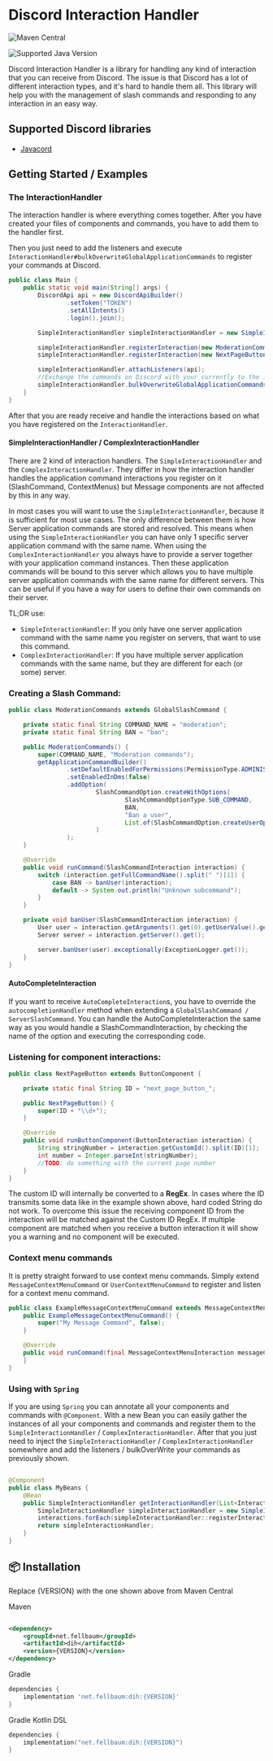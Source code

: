 # Discord Interaction Handler

![Maven Central](https://img.shields.io/maven-central/v/net.fellbaum/dih?label=Discord%20Interaction%20handler)

![Supported Java Version](https://img.shields.io/badge/Supported%20Java%20Version-17%2B-brightgreen)

Discord Interaction Handler is a library for handling any kind of interaction that you can receive from Discord.
The issue is that Discord has a lot of different interaction types, and it's hard to handle them all. This library will
help you with the management of slash commands and responding to any interaction in an easy way.

## Supported Discord libraries

- [Javacord](https://github.com/Javacord/Javacord)

## Getting Started / Examples

### The InteractionHandler

The interaction handler is where everything comes together.
After you have created your files of components and commands, you have to add them to the handler first.

Then you just need to add the listeners and execute `InteractionHandler#bulkOverwriteGlobalApplicationCommands` to
register your commands at Discord.

````java
public class Main {
    public static void main(String[] args) {
        DiscordApi api = new DiscordApiBuilder()
                .setToken("TOKEN")
                .setAllIntents()
                .login().join();

        SimpleInteractionHandler simpleInteractionHandler = new SimpleInteractionHandler();

        simpleInteractionHandler.registerInteraction(new ModerationCommands());
        simpleInteractionHandler.registerInteraction(new NextPageButton());

        simpleInteractionHandler.attachListeners(api);
        //Exchange the commands on Discord with your currently to the interaction handler added ones
        simpleInteractionHandler.bulkOverwriteGlobalApplicationCommands(api);
    }
}
````

After that you are ready receive and handle the interactions based on what you have registered on
the `InteractionHandler`.

#### SimpleInteractionHandler / ComplexInteractionHandler

There are 2 kind of interaction handlers. The `SimpleInteractionHandler` and the `ComplexInteractionHandler`.
They differ in how the interaction handler handles the application command interactions you register on it
(SlashCommand, ContextMenus) but Message components are not affected by this in any way.

In most cases you will want to use the `SimpleInteractionHandler`, because it is sufficient for most use cases.
The only difference between them is how Server application commands are stored and resolved. This means when using
the ``SimpleInteractionHandler``
you can have only 1 specific server application command with the same name.
When using the ``ComplexInteractionHandler`` you always have to provide a server together with your application command instances.
Then these application commands will be bound to this server which allows you to have multiple server application
commands with the same name for different servers. This can be useful if you have a way for users to define their own
commands on their server.

TL;DR use:

- ``SimpleInteractionHandler``: If you only have one server application command with the same name you register on servers, that want to
  use this command.
- ``ComplexInteractionHandler``: If you have multiple server application commands with the same name, but they are different for each (or
  some) server.

### Creating a Slash Command:

````java
public class ModerationCommands extends GlobalSlashCommand {

    private static final String COMMAND_NAME = "moderation";
    private static final String BAN = "ban";

    public ModerationCommands() {
        super(COMMAND_NAME, "Moderation commands");
        getApplicationCommandBuilder()
                .setDefaultEnabledForPermissions(PermissionType.ADMINISTRATOR)
                .setEnabledInDms(false)
                .addOption(
                        SlashCommandOption.createWithOptions(
                                SlashCommandOptionType.SUB_COMMAND,
                                BAN,
                                "Ban a user",
                                List.of(SlashCommandOption.createUserOption("user", "The user to ban", true))
                        )
                );
    }

    @Override
    public void runCommand(SlashCommandInteraction interaction) {
        switch (interaction.getFullCommandName().split(" ")[1]) {
            case BAN -> banUser(interaction);
            default -> System.out.println("Unknown subcommand");
        }
    }

    private void banUser(SlashCommandInteraction interaction) {
        User user = interaction.getArguments().get(0).getUserValue().get();
        Server server = interaction.getServer().get();

        server.banUser(user).exceptionally(ExceptionLogger.get());
    }
}
````

#### AutoCompleteInteraction

If you want to receive `AutoCompleteInteraction`s, you have to override the `autocompletionHandler` method when
extending a `GlobalSlashCommand / ServerSlashCommand`. You can handle the AutoCompleteInteraction the same way as you
would handle a SlashCommandInteraction, by checking the name of the option and executing the corresponding code.

### Listening for component interactions:

````java
public class NextPageButton extends ButtonComponent {

    private static final String ID = "next_page_button_";

    public NextPageButton() {
        super(ID + "\\d+");
    }

    @Override
    public void runButtonComponent(ButtonInteraction interaction) {
        String stringNumber = interaction.getCustomId().split(ID)[1];
        int number = Integer.parseInt(stringNumber);
        //TODO: do something with the current page number
    }
}
````

The custom ID will internally be converted to a **RegEx**. In cases where the ID transmits some data like in the example
shown above, hard coded String do not work.
To overcome this issue the receiving component ID from the interaction will be matched against the Custom ID RegEx.
If multiple component are matched when you receive a button interaction it will show you a warning and no component will
be executed.

### Context menu commands

It is pretty straight forward to use context menu commands. Simply extend ``MessageContextMenuCommand``
or ``UserContextMenuCommand`` to register and listen for a context menu command.

````java
public class ExampleMessageContextMenuCommand extends MessageContextMenuCommand {
    public ExampleMessageContextMenuCommand() {
        super("My Message Command", false);
    }

    @Override
    public void runCommand(final MessageContextMenuInteraction messageContextMenuInteraction) {
    }
}
````

### Using with ``Spring``

If you are using `Spring` you can annotate all your components and commands with `@Component`.
With a new Bean you can easily gather the instances of all your components and commands and register them to
the `SimpleInteractionHandler` / `ComplexInteractionHandler`.
After that you just need to inject the `SimpleInteractionHandler` / `ComplexInteractionHandler` somewhere and add the listeners / bulkOverWrite your commands
as previously shown.

````java

@Component
public class MyBeans {
    @Bean
    public SimpleInteractionHandler getInteractionHandler(List<Interaction> interactions) {
        SimpleInteractionHandler simpleInteractionHandler = new SimpleInteractionHandler();
        interactions.forEach(simpleInteractionHandler::registerInteraction);
        return simpleInteractionHandler;
    }
}
````

## 📦 Installation

Replace {VERSION} with the one shown above from Maven Central

Maven

```xml

<dependency>
    <groupId>net.fellbaum</groupId>
    <artifactId>dih</artifactId>
    <version>{VERSION}</version>
</dependency>
```

Gradle

```groovy
dependencies {
    implementation 'net.fellbaum:dih:{VERSION}'
}
```

Gradle Kotlin DSL

```kotlin
dependencies {
    implementation("net.fellbaum:dih:{VERSION}")
}
```

